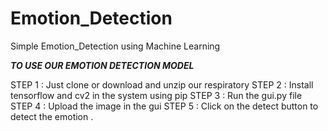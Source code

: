 # Emotion_Detection
Simple Emotion_Detection using Machine Learning

***TO USE OUR EMOTION DETECTION MODEL***

STEP 1 :  Just clone or download and unzip our respiratory
STEP 2 :  Install tensorflow and cv2 in the system using pip
STEP 3 :  Run the gui.py file
STEP 4 :  Upload the image in the gui
STEP 5 :  Click on the detect button to detect the emotion .
